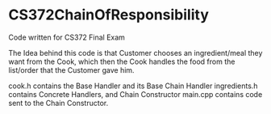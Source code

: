 # CS372ChainOfResponsibility

Code written for CS372 Final Exam

The Idea behind this code is that Customer chooses an ingredient/meal they want from the Cook, which then the Cook handles the food from the list/order that the Customer gave him.

cook.h contains the Base Handler and its Base Chain Handler
ingredients.h contains Concrete Handlers, and Chain Constructor
main.cpp contains code sent to the Chain Constructor.
